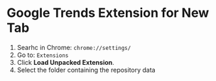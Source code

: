 # Google Trends Extension for New Tab

1. Searhc in Chrome: ```chrome://settings/```
2. Go to: ```Extensions```
3. Click **Load Unpacked Extension**.
4. Select the folder containing the repository data
